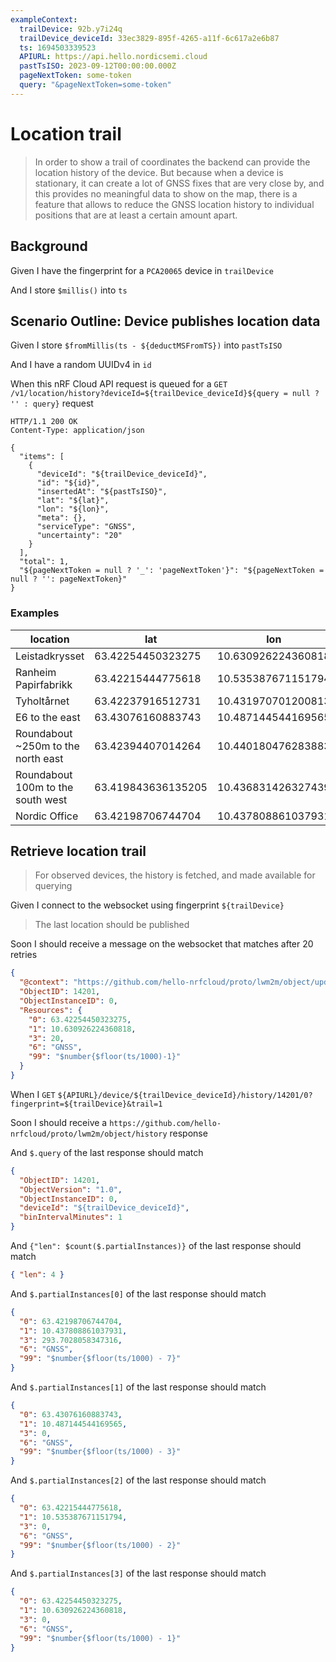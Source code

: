 ```yaml
---
exampleContext:
  trailDevice: 92b.y7i24q
  trailDevice_deviceId: 33ec3829-895f-4265-a11f-6c617a2e6b87
  ts: 1694503339523
  APIURL: https://api.hello.nordicsemi.cloud
  pastTsISO: 2023-09-12T00:00:00.000Z
  pageNextToken: some-token
  query: "&pageNextToken=some-token"
---
```


# Location trail

> In order to show a trail of coordinates the backend can provide the location
> history of the device. But because when a device is stationary, it can create
> a lot of GNSS fixes that are very close by, and this provides no meaningful
> data to show on the map, there is a feature that allows to reduce the GNSS
> location history to individual positions that are at least a certain amount
> apart.

## Background

Given I have the fingerprint for a `PCA20065` device in `trailDevice`

And I store `$millis()` into `ts`

## Scenario Outline: Device publishes location data

Given I store `$fromMillis(ts - ${deductMSFromTS})` into `pastTsISO`

And I have a random UUIDv4 in `id`

When this nRF Cloud API request is queued for a
`GET /v1/location/history?deviceId=${trailDevice_deviceId}${query = null ? '' : query}`
request

```
HTTP/1.1 200 OK
Content-Type: application/json

{
  "items": [
    {
      "deviceId": "${trailDevice_deviceId}",
      "id": "${id}",
      "insertedAt": "${pastTsISO}",
      "lat": "${lat}",
      "lon": "${lon}",
      "meta": {},
      "serviceType": "GNSS",
      "uncertainty": "20"
    }
  ],
  "total": 1,
  "${pageNextToken = null ? '_': 'pageNextToken'}": "${pageNextToken = null ? '': pageNextToken}"
}

```

### Examples

| location                           | lat                | lon                | deductMSFromTS | pageNextToken | query            |
| ---------------------------------- | ------------------ | ------------------ | -------------- | ------------- | ---------------- |
| Leistadkrysset                     | 63.42254450323275  | 10.630926224360818 | 1000           | a             |                  |
| Ranheim Papirfabrikk               | 63.42215444775618  | 10.535387671151794 | 2000           | b             | &pageNextToken=a |
| Tyholtårnet                        | 63.42237916512731  | 10.431970701200813 | 4000           | d             | &pageNextToken=c |
| E6 to the east                     | 63.43076160883743  | 10.487144544169565 | 3000           | c             | &pageNextToken=b |
| Roundabout ~250m to the north east | 63.42394407014264  | 10.440180476283883 | 5000           | e             | &pageNextToken=d |
| Roundabout 100m to the south west  | 63.419843636135205 | 10.436831426327439 | 6000           | f             | &pageNextToken=e |
| Nordic Office                      | 63.42198706744704  | 10.437808861037931 | 7000           |               | &pageNextToken=f |

## Retrieve location trail

> For observed devices, the history is fetched, and made available for querying

Given I connect to the websocket using fingerprint `${trailDevice}`

> The last location should be published

Soon I should receive a message on the websocket that matches after 20 retries

```json
{
  "@context": "https://github.com/hello-nrfcloud/proto/lwm2m/object/update",
  "ObjectID": 14201,
  "ObjectInstanceID": 0,
  "Resources": {
    "0": 63.42254450323275,
    "1": 10.630926224360818,
    "3": 20,
    "6": "GNSS",
    "99": "$number{$floor(ts/1000)-1}"
  }
}
```

When I `GET`
`${APIURL}/device/${trailDevice_deviceId}/history/14201/0?fingerprint=${trailDevice}&trail=1`

Soon I should receive a
`https://github.com/hello-nrfcloud/proto/lwm2m/object/history` response

And `$.query` of the last response should match

```json
{
  "ObjectID": 14201,
  "ObjectVersion": "1.0",
  "ObjectInstanceID": 0,
  "deviceId": "${trailDevice_deviceId}",
  "binIntervalMinutes": 1
}
```

And `{"len": $count($.partialInstances)}` of the last response should match

```json
{ "len": 4 }
```

And `$.partialInstances[0]` of the last response should match

```json
{
  "0": 63.42198706744704,
  "1": 10.437808861037931,
  "3": 293.7028058347316,
  "6": "GNSS",
  "99": "$number{$floor(ts/1000) - 7}"
}
```

And `$.partialInstances[1]` of the last response should match

```json
{
  "0": 63.43076160883743,
  "1": 10.487144544169565,
  "3": 0,
  "6": "GNSS",
  "99": "$number{$floor(ts/1000) - 3}"
}
```

And `$.partialInstances[2]` of the last response should match

```json
{
  "0": 63.42215444775618,
  "1": 10.535387671151794,
  "3": 0,
  "6": "GNSS",
  "99": "$number{$floor(ts/1000) - 2}"
}
```

And `$.partialInstances[3]` of the last response should match

```json
{
  "0": 63.42254450323275,
  "1": 10.630926224360818,
  "3": 0,
  "6": "GNSS",
  "99": "$number{$floor(ts/1000) - 1}"
}
```
